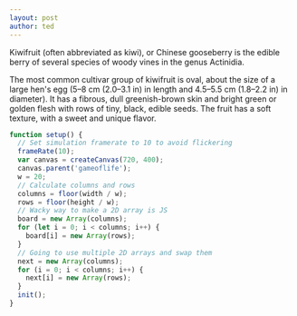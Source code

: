 ```yaml
---
layout: post
author: ted
---
```

Kiwifruit (often abbreviated as kiwi), or Chinese gooseberry is the
edible berry of several species of woody vines in the genus Actinidia.

The most common cultivar group of kiwifruit is oval, about the size of
a large hen's egg (5–8 cm (2.0–3.1 in) in length and 4.5–5.5 cm
(1.8–2.2 in) in diameter). It has a fibrous, dull greenish-brown skin
and bright green or golden flesh with rows of tiny, black, edible
seeds. The fruit has a soft texture, with a sweet and unique flavor.

```javascript
function setup() {
  // Set simulation framerate to 10 to avoid flickering
  frameRate(10);
  var canvas = createCanvas(720, 400);
  canvas.parent('gameoflife');
  w = 20;
  // Calculate columns and rows
  columns = floor(width / w);
  rows = floor(height / w);
  // Wacky way to make a 2D array is JS
  board = new Array(columns);
  for (let i = 0; i < columns; i++) {
    board[i] = new Array(rows);
  }
  // Going to use multiple 2D arrays and swap them
  next = new Array(columns);
  for (i = 0; i < columns; i++) {
    next[i] = new Array(rows);
  }
  init();
}
```

<div id="gameoflife"><script src="/assets/js/gameoflife.js"></script></div>
